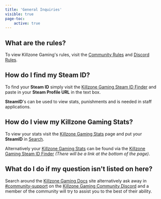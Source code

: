 ```yaml
---
title: 'General Inquiries'
visible: true
page-toc:
    active: true
---
```


## What are the rules?
To view Killzone Gaming's rules, visit the <a href="#" target="_blank">Community Rules</a> and <a href="#" target="_blank">Discord Rules</a>.

## How do I find my Steam ID?
To find your **Steam ID** simply visit the <a href="#" target="_blank">Killzone Gaming Steam ID Finder</a> and paste in your **Steam Profile URL** in the text box.

**SteamID**'s can be used to view stats, punishments and is needed in staff applications.

## How do I view my Killzone Gaming Stats?
To view your stats visit the <a href="https://stats.kzg.gg" target="_blank">Killzone Gaming Stats</a> page and put your **SteamID** in <a href="https://stats.kzg.gg/search" target="_blank">Search</a>. 

Alternatively your <a href="https://stats.kzg.gg" target="_blank">Killzone Gaming Stats</a> can be found via the <a href="#" target="_blank">Killzone Gaming Steam ID Finder</a> *(There will be a link at the bottom of the page)*.

## What do I do if my question isn't listed on here?
Search around the <a href="https://docs.kzg.gg" target="_blank">Killzone Gaming Docs</a> site alternatively ask away in <a href="" target="_blank">#community-support</a> on the <a href="https://kzg.gg/discord" target="_blank">Killzone Gaming Community Discord</a> and a member of the community will try to assist you to the best of their ability. 

